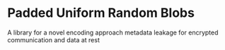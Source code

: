 # Padded Uniform Random Blobs

A library for a novel encoding approach metadata leakage for encrypted communication and data at rest